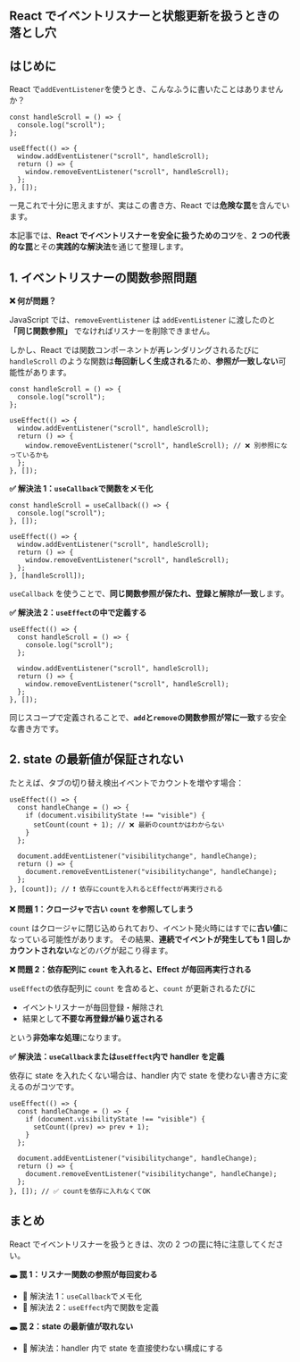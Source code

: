 ## React でイベントリスナーと状態更新を扱うときの落とし穴

## はじめに

React で`addEventListener`を使うとき、こんなふうに書いたことはありませんか？

```tsx
const handleScroll = () => {
  console.log("scroll");
};

useEffect(() => {
  window.addEventListener("scroll", handleScroll);
  return () => {
    window.removeEventListener("scroll", handleScroll);
  };
}, []);
```

一見これで十分に思えますが、実はこの書き方、React では**危険な罠**を含んでいます。

本記事では、**React でイベントリスナーを安全に扱うためのコツ**を、**2 つの代表的な罠**とその**実践的な解決法**を通じて整理します。

## 1. イベントリスナーの関数参照問題

**❌ 何が問題？**

JavaScript では、`removeEventListener` は `addEventListener` に渡したのと **「同じ関数参照」** でなければリスナーを削除できません。

しかし、React では関数コンポーネントが再レンダリングされるたびに `handleScroll` のような関数は**毎回新しく生成される**ため、**参照が一致しない**可能性があります。

```tsx
const handleScroll = () => {
  console.log("scroll");
};

useEffect(() => {
  window.addEventListener("scroll", handleScroll);
  return () => {
    window.removeEventListener("scroll", handleScroll); // ❌ 別参照になっているかも
  };
}, []);
```

**✅ 解決法 1：`useCallback`で関数をメモ化**

```tsx
const handleScroll = useCallback(() => {
  console.log("scroll");
}, []);

useEffect(() => {
  window.addEventListener("scroll", handleScroll);
  return () => {
    window.removeEventListener("scroll", handleScroll);
  };
}, [handleScroll]);
```

`useCallback` を使うことで、**同じ関数参照が保たれ、登録と解除が一致**します。

**✅ 解決法 2：`useEffect`の中で定義する**

```tsx
useEffect(() => {
  const handleScroll = () => {
    console.log("scroll");
  };

  window.addEventListener("scroll", handleScroll);
  return () => {
    window.removeEventListener("scroll", handleScroll);
  };
}, []);
```

同じスコープで定義されることで、**`add`と`remove`の関数参照が常に一致**する安全な書き方です。

## 2. state の最新値が保証されない

たとえば、タブの切り替え検出イベントでカウントを増やす場合：

```tsx
useEffect(() => {
  const handleChange = () => {
    if (document.visibilityState !== "visible") {
      setCount(count + 1); // ❌ 最新のcountかはわからない
    }
  };

  document.addEventListener("visibilitychange", handleChange);
  return () => {
    document.removeEventListener("visibilitychange", handleChange);
  };
}, [count]); // ❗ 依存にcountを入れるとEffectが再実行される
```

**❌ 問題 1：クロージャで古い `count` を参照してしまう**

`count` はクロージャに閉じ込められており、イベント発火時にはすでに**古い値**になっている可能性があります。
その結果、**連続でイベントが発生しても 1 回しかカウントされない**などのバグが起こり得ます。

**❌ 問題 2：依存配列に `count` を入れると、Effect が毎回再実行される**

`useEffect`の依存配列に `count` を含めると、`count` が更新されるたびに

- イベントリスナーが毎回登録・解除され
- 結果として**不要な再登録が繰り返される**

という**非効率な処理**になります。

**✅ 解決法：`useCallback`または`useEffect`内で handler を定義**

依存に state を入れたくない場合は、handler 内で state を使わない書き方に変えるのがコツです。

```tsx
useEffect(() => {
  const handleChange = () => {
    if (document.visibilityState !== "visible") {
      setCount((prev) => prev + 1);
    }
  };

  document.addEventListener("visibilitychange", handleChange);
  return () => {
    document.removeEventListener("visibilitychange", handleChange);
  };
}, []); // ✅ countを依存に入れなくてOK
```

## まとめ

React でイベントリスナーを扱うときは、次の 2 つの罠に特に注意してください。

**🕳 罠 1：リスナー関数の参照が毎回変わる**

- 🔧 解決法 1：`useCallback`でメモ化
- 🔧 解決法 2：`useEffect`内で関数を定義

**🕳 罠 2：state の最新値が取れない**

- 🔧 解決法：handler 内で state を直接使わない構成にする
